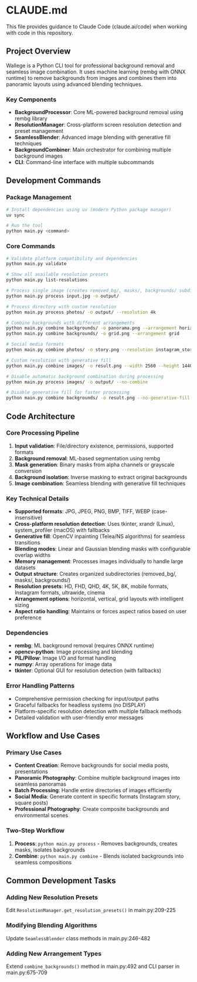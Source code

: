 # CLAUDE.md

This file provides guidance to Claude Code (claude.ai/code) when working with code in this repository.

## Project Overview

Wallege is a Python CLI tool for professional background removal and seamless image combination. It uses machine learning (rembg with ONNX runtime) to remove backgrounds from images and combines them into panoramic layouts using advanced blending techniques.

### Key Components

- **BackgroundProcessor**: Core ML-powered background removal using rembg library
- **ResolutionManager**: Cross-platform screen resolution detection and preset management
- **SeamlessBlender**: Advanced image blending with generative fill techniques
- **BackgroundCombiner**: Main orchestrator for combining multiple background images
- **CLI**: Command-line interface with multiple subcommands

## Development Commands

### Package Management
```bash
# Install dependencies using uv (modern Python package manager)
uv sync

# Run the tool
python main.py <command>
```

### Core Commands
```bash
# Validate platform compatibility and dependencies
python main.py validate

# Show all available resolution presets
python main.py list-resolutions

# Process single image (creates removed_bg/, masks/, backgrounds/ subdirs)
python main.py process input.jpg -o output/

# Process directory with custom resolution
python main.py process photos/ -o output/ --resolution 4k

# Combine backgrounds with different arrangements
python main.py combine backgrounds/ -o panorama.png --arrangement horizontal
python main.py combine backgrounds/ -o grid.png --arrangement grid

# Social media formats
python main.py combine photos/ -o story.png --resolution instagram_story --arrangement vertical

# Custom resolution with generative fill
python main.py combine images/ -o result.png --width 2560 --height 1440 --generative-fill

# Disable automatic background combination during processing
python main.py process images/ -o output/ --no-combine

# Disable generative fill for faster processing
python main.py combine backgrounds/ -o result.png --no-generative-fill
```

## Code Architecture

### Core Processing Pipeline
1. **Input validation**: File/directory existence, permissions, supported formats
2. **Background removal**: ML-based segmentation using rembg
3. **Mask generation**: Binary masks from alpha channels or grayscale conversion
4. **Background isolation**: Inverse masking to extract original backgrounds
5. **Image combination**: Seamless blending with generative fill techniques

### Key Technical Details

- **Supported formats**: JPG, JPEG, PNG, BMP, TIFF, WEBP (case-insensitive)
- **Cross-platform resolution detection**: Uses tkinter, xrandr (Linux), system_profiler (macOS) with fallbacks
- **Generative fill**: OpenCV inpainting (Telea/NS algorithms) for seamless transitions
- **Blending modes**: Linear and Gaussian blending masks with configurable overlap widths
- **Memory management**: Processes images individually to handle large datasets
- **Output structure**: Creates organized subdirectories (removed_bg/, masks/, backgrounds/)
- **Resolution presets**: HD, FHD, QHD, 4K, 5K, 8K, mobile formats, Instagram formats, ultrawide, cinema
- **Arrangement options**: horizontal, vertical, grid layouts with intelligent sizing
- **Aspect ratio handling**: Maintains or forces aspect ratios based on user preference

### Dependencies

- **rembg**: ML background removal (requires ONNX runtime)
- **opencv-python**: Image processing and blending
- **PIL/Pillow**: Image I/O and format handling
- **numpy**: Array operations for image data
- **tkinter**: Optional GUI for resolution detection (with fallbacks)

### Error Handling Patterns

- Comprehensive permission checking for input/output paths
- Graceful fallbacks for headless systems (no DISPLAY)
- Platform-specific resolution detection with multiple fallback methods
- Detailed validation with user-friendly error messages

## Workflow and Use Cases

### Primary Use Cases
- **Content Creation**: Remove backgrounds for social media posts, presentations
- **Panoramic Photography**: Combine multiple background images into seamless panoramas
- **Batch Processing**: Handle entire directories of images efficiently
- **Social Media**: Generate content in specific formats (Instagram story, square posts)
- **Professional Photography**: Create composite backgrounds and environmental scenes

### Two-Step Workflow
1. **Process**: `python main.py process` - Removes backgrounds, creates masks, isolates backgrounds
2. **Combine**: `python main.py combine` - Blends isolated backgrounds into seamless compositions

## Common Development Tasks

### Adding New Resolution Presets
Edit `ResolutionManager.get_resolution_presets()` in main.py:209-225

### Modifying Blending Algorithms  
Update `SeamlessBlender` class methods in main.py:246-482

### Adding New Arrangement Types
Extend `combine_backgrounds()` method in main.py:492 and CLI parser in main.py:675-709